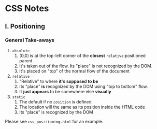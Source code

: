 # CSS Notes

## I. Positioning

### General Take-aways

1. `absolute`
    1. (0,0) is at the top-left corner of the __closest__ `relative` positioned
    parent
    2. It's taken out of the flow. Its "place" is not recognized by the DOM.
    3. It's placed on "top" of the normal flow of the document
2. `relative`
    1. "Relative" to where __it's supposed to be__
    2. Its "place" __is__ recognized by the DOM using "top to bottom" flow.
    3. It __just appears__ to be somewhere else __visually__
3. `static`
    1. The default if no `position` is defined
    2. The location will the same as its position inside the HTML code
    3. Its "place" is recognized by the DOM

Please see `css_positioning.html` for an example.
